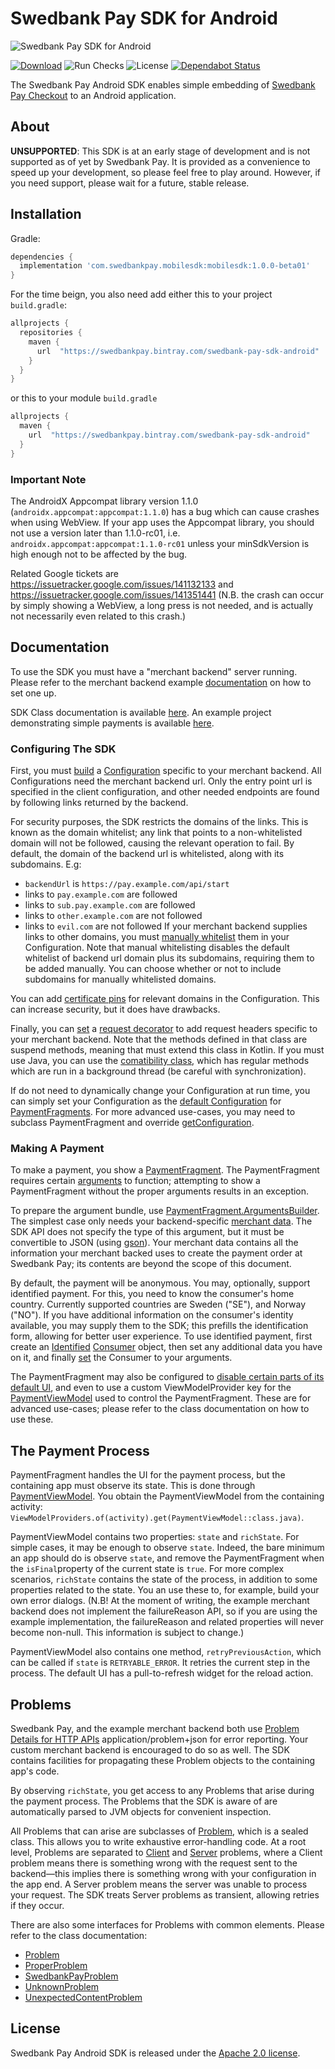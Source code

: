 # Swedbank Pay SDK for Android

![Swedbank Pay SDK for Android][opengraph-image]

[![Download][download-badge]][download-link]
![Run Checks][tests-badge]
![License][license-badge]
[![Dependabot Status][dependabot-badge]][dependabot-link]

The Swedbank Pay Android SDK enables simple embedding of [Swedbank Pay Checkout](https://developer.payex.com/xwiki/wiki/developer/view/Main/ecommerce/payex-checkout) to an Android application.

## About

**UNSUPPORTED**: This SDK is at an early stage of development and is not
supported as of yet by Swedbank Pay. It is provided as a convenience to speed
up your development, so please feel free to play around. However, if you need
support, please wait for a future, stable release.

## Installation

Gradle:
```gradle
dependencies {
  implementation 'com.swedbankpay.mobilesdk:mobilesdk:1.0.0-beta01'
}
```

For the time beign, you also need add either this to your project `build.gradle`:
```gradle
allprojects {
  repositories {
    maven {
      url  "https://swedbankpay.bintray.com/swedbank-pay-sdk-android"
    }
  }
}
```
or this to your module `build.gradle`
```gradle
allprojects {
  maven {
    url  "https://swedbankpay.bintray.com/swedbank-pay-sdk-android"
  }
}
```

### Important Note

The AndroidX Appcompat library version 1.1.0 (`androidx.appcompat:appcompat:1.1.0`) has a bug which can cause crashes when using WebView. If your app uses the Appcompat library, you should not use a version later than 1.1.0-rc01, i.e. `androidx.appcompat:appcompat:1.1.0-rc01` unless your minSdkVersion is high enough not to be affected by the bug.

Related Google tickets are https://issuetracker.google.com/issues/141132133 and https://issuetracker.google.com/issues/141351441 (N.B. the crash can occur by simply showing a WebView, a long press is not needed, and is actually not necessarily even related to this crash.)

## Documentation

To use the SDK you must have a "merchant backend" server running. Please refer to the merchant backend example [documentation](https://github.com/SwedbankPay/swedbank-pay-sdk-mobile-example-merchant) on how to set one up.

SDK Class documentation is available [here](https://qvik-payex-dev.s3.eu-north-1.amazonaws.com/dokka/sdk/index.html). An example project demonstrating simple payments is available [here](https://github.com/SwedbankPay/swedbank-pay-sdk-android-example-app).

### Configuring The SDK

First, you must [build](https://qvik-payex-dev.s3.eu-north-1.amazonaws.com/dokka/sdk/com.swedbankpay.mobilesdk/-configuration/-builder/index.html) a [Configuration](https://qvik-payex-dev.s3.eu-north-1.amazonaws.com/dokka/sdk/com.swedbankpay.mobilesdk/-configuration/index.html) specific to your merchant backend. All Configurations need the merchant backend url. Only the entry point url is specified in the client configuration, and other needed endpoints are found by following links returned by the backend.

For security purposes, the SDK restricts the domains of the links. This is known as the domain whitelist; any link that points to a non-whitelisted domain will not be followed, causing the relevant operation to fail. By default, the domain of the backend url is whitelisted, along with its subdomains. E.g:
 - `backendUrl` is `https://pay.example.com/api/start`
 - links to `pay.example.com` are followed
 - links to `sub.pay.example.com` are followed
 - links to `other.example.com` are not followed
 - links to `evil.com` are not followed
If your merchant backend supplies links to other domains, you must [manually whitelist](https://qvik-payex-dev.s3.eu-north-1.amazonaws.com/dokka/sdk/com.swedbankpay.mobilesdk/-configuration/-builder/whitelist-domain.html) them in your Configuration. Note that manual whitelisting disables the default whitelist of backend url domain plus its subdomains, requiring them to be added manually. You can choose whether or not to include subdomains for manually whitelisted domains.

You can add [certificate pins](https://qvik-payex-dev.s3.eu-north-1.amazonaws.com/dokka/sdk/com.swedbankpay.mobilesdk/-configuration/-builder/pin-certificates.html) for relevant domains in the Configuration. This can increase security, but it does have drawbacks.

Finally, you can [set](https://qvik-payex-dev.s3.eu-north-1.amazonaws.com/dokka/sdk/com.swedbankpay.mobilesdk/-configuration/-builder/request-decorator.html) a [request decorator](https://qvik-payex-dev.s3.eu-north-1.amazonaws.com/dokka/sdk/com.swedbankpay.mobilesdk/-request-decorator/index.html) to add request headers specific to your merchant backend. Note that the methods defined in that class are suspend methods, meaning that must extend this class in Kotlin. If you must use Java, you can use the [comatibility class](https://qvik-payex-dev.s3.eu-north-1.amazonaws.com/dokka/sdk/com.swedbankpay.mobilesdk/-request-decorator-compat/index.html), which has regular methods which are run in a background thread (be careful with synchronization).

If do not need to dynamically change your Configuration at run time, you can simply set your Configuration as the [default Configuration](https://qvik-payex-dev.s3.eu-north-1.amazonaws.com/dokka/sdk/com.swedbankpay.mobilesdk/-payment-fragment/default-configuration.html) for [PaymentFragments](https://qvik-payex-dev.s3.eu-north-1.amazonaws.com/dokka/sdk/com.swedbankpay.mobilesdk/-payment-fragment/index.html). For more advanced use-cases, you may need to subclass PaymentFragment and override [getConfiguration](https://qvik-payex-dev.s3.eu-north-1.amazonaws.com/dokka/sdk/com.swedbankpay.mobilesdk/-payment-fragment/get-configuration.html).

### Making A Payment

To make a payment, you show a [PaymentFragment](https://qvik-payex-dev.s3.eu-north-1.amazonaws.com/dokka/sdk/com.swedbankpay.mobilesdk/-payment-fragment/index.html). The PaymentFragment requires certain [arguments](https://developer.android.com/reference/androidx/fragment/app/Fragment.html#setArguments(android.os.Bundle)) to function; attempting to show a PaymentFragment without the proper arguments results in an exception.

To prepare the argument bundle, use [PaymentFragment.ArgumentsBuilder](https://qvik-payex-dev.s3.eu-north-1.amazonaws.com/dokka/sdk/com.swedbankpay.mobilesdk/-payment-fragment/-arguments-builder/index.html). The simplest case only needs your backend-specific [merchant data](https://qvik-payex-dev.s3.eu-north-1.amazonaws.com/dokka/sdk/com.swedbankpay.mobilesdk/-payment-fragment/-arguments-builder/merchant-data.html). The SDK API does not specify the type of this argument, but it must be convertible to JSON (using [gson](https://github.com/google/gson)). Your merchant data contains all the information your merchant backed uses to create the payment order at Swedbank Pay; its contents are beyond the scope of this document.

By default, the payment will be anonymous. You may, optionally, support identified payment. For this, you need to know the consumer's home country. Currently supported countries are Sweden ("SE"), and Norway ("NO"). If you have additional information on the consumer's identity available, you may supply them to the SDK; this prefills the identification form, allowing for better user experience. To use identified payment, first create an [Identified](https://qvik-payex-dev.s3.eu-north-1.amazonaws.com/dokka/sdk/com.swedbankpay.mobilesdk/-consumer/-identified/index.html) [Consumer](https://qvik-payex-dev.s3.eu-north-1.amazonaws.com/dokka/sdk/com.swedbankpay.mobilesdk/-consumer/index.html) object, then set any additional data you have on it, and finally [set](https://qvik-payex-dev.s3.eu-north-1.amazonaws.com/dokka/sdk/com.swedbankpay.mobilesdk/-payment-fragment/-arguments-builder/consumer.html) the Consumer to your arguments.

The PaymentFragment may also be configured to [disable certain parts of its default UI](https://qvik-payex-dev.s3.eu-north-1.amazonaws.com/dokka/sdk/com.swedbankpay.mobilesdk/-payment-fragment/-arguments-builder/set-enabled-default-u-i.html), and even to use a custom ViewModelProvider key for the [PaymentViewModel](https://qvik-payex-dev.s3.eu-north-1.amazonaws.com/dokka/sdk/com.swedbankpay.mobilesdk/-payment-view-model/index.html) used to control the PaymentFragment. These are for advanced use-cases; please refer to the class documentation on how to use these.

## The Payment Process

PaymentFragment handles the UI for the payment process, but the containing app must observe its state. This is done through [PaymentViewModel](https://qvik-payex-dev.s3.eu-north-1.amazonaws.com/dokka/sdk/com.swedbankpay.mobilesdk/-payment-view-model/index.html). You obtain the PaymentViewModel from the containing activity:
`ViewModelProviders.of(activity).get(PaymentViewModel::class.java)`.

PaymentViewModel contains two properties: `state` and `richState`. For simple cases, it may be enough to observe `state`. Indeed, the bare minimum an app should do is observe `state`, and remove the PaymentFragment when the `isFinal`property of the current state is `true`. For more complex scenarios, `richState` contains the state of the process, in addition to some properties related to the state. You an use these to, for example, build your own error dialogs. (N.B! At the moment of writing, the example merchant backend does not implement the failureReason API, so if you are using the example implementation, the failureReason and related properties will never become non-null. This information is subject to change.)

PaymentViewModel also contains one method, `retryPreviousAction`, which can be called if `state` is `RETRYABLE_ERROR`. It retries the current step in the process. The default UI has a pull-to-refresh widget for the reload action.

## Problems

Swedbank Pay, and the example merchant backend both use [Problem Details for HTTP APIs](https://tools.ietf.org/html/rfc7807) application/problem+json for error reporting. Your custom merchant backend is encouraged to do so as well. The SDK contains facilities for propagating these Problem objects to the containing app's code.

By observing `richState`, you get access to any Problems that arise during the payment process. The Problems that the SDK is aware of are automatically parsed to JVM objects for convenient inspection.

All Problems that can arise are subclasses of [Problem](https://qvik-payex-dev.s3.eu-north-1.amazonaws.com/dokka/sdk/com.swedbankpay.mobilesdk/-problem/index.html), which is a sealed class. This allows you to write exhaustive error-handling code. At a root level, Problems are separated to [Client](https://qvik-payex-dev.s3.eu-north-1.amazonaws.com/dokka/sdk/com.swedbankpay.mobilesdk/-problem/-client/index.html) and [Server](https://qvik-payex-dev.s3.eu-north-1.amazonaws.com/dokka/sdk/com.swedbankpay.mobilesdk/-problem/-server/index.html) problems, where a Client problem means there is something wrong with the request sent to the backend—this implies there is something wrong with your configuration in the app end. A Server problem means the server was unable to process your request. The SDK treats Server problems as transient, allowing retries if they occur.

There are also some interfaces for Problems with common elements. Please refer to the class documentation:
 - [Problem](https://qvik-payex-dev.s3.eu-north-1.amazonaws.com/dokka/sdk/com.swedbankpay.mobilesdk/-problem/index.html)
 - [ProperProblem](https://qvik-payex-dev.s3.eu-north-1.amazonaws.com/dokka/sdk/com.swedbankpay.mobilesdk/-proper-problem/index.html)
 - [SwedbankPayProblem](https://qvik-payex-dev.s3.eu-north-1.amazonaws.com/dokka/sdk/com.swedbankpay.mobilesdk/-swedbank-pay-problem/index.html)
 - [UnknownProblem](https://qvik-payex-dev.s3.eu-north-1.amazonaws.com/dokka/sdk/com.swedbankpay.mobilesdk/-unknown-problem/index.html)
 - [UnexpectedContentProblem](https://qvik-payex-dev.s3.eu-north-1.amazonaws.com/dokka/sdk/com.swedbankpay.mobilesdk/-unexpected-content-problem/index.html)

## License

Swedbank Pay Android SDK is released under the [Apache 2.0 license](LICENSE).

[opengraph-image]: https://repository-images.githubusercontent.com/209749704/df2ce180-53e8-11ea-95a5-490dbe7c7706
[download-badge]: https://api.bintray.com/packages/swedbankpay/swedbank-pay-sdk-android/swedbank-pay-sdk-android/images/download.svg?version=1.0.0-beta01
[download-link]: https://bintray.com/swedbankpay/swedbank-pay-sdk-android/swedbank-pay-sdk-android/1.0.0-beta01/link
[tests-badge]: https://github.com/SwedbankPay/swedbank-pay-sdk-android/workflows/Run%20Checks/badge.svg
[license-badge]: https://img.shields.io/github/license/SwedbankPay/swedbank-pay-sdk-android
[dependabot-link]: https://dependabot.com
[dependabot-badge]: https://api.dependabot.com/badges/status?host=github&repo=SwedbankPay/swedbank-pay-sdk-android
